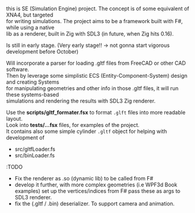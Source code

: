 this is SE (Simulation Engine) project. The concept is of some equivalent of XNA4, but targeted   
for writing simulations. The project aims to be a framework built with F#, while using a native   
lib as a renderer, built in Zig with SDL3 (in future, when Zig hits 0.16).   

Is still in early stage. (Very early stage!! -> not gonna start vigorous development before October)   

Will incorporate a parser for loading .gltf files from FreeCAD or other CAD software.  
Then by leverage some simplistic ECS (Entity-Component-System) design and creating Systems  
for manipulating geometries and other info in those .gltf files, it will run these systems-based   
simulations and rendering the results with SDL3 Zig renderer. 


Use the **scripts/gltf_formater.fsx** to format `.glft` files into more readable layout.   
Look into **tests/...fsx** files, for examples of the project.     
It contains also some simple cylinder `.gltf` object for helping with development of   

- src/gltfLoader.fs
- src/binLoader.fs   


:TODO

- Fix the renderer as .so (dynamic lib) to be called from F#
- develop it further, with more complex geometries (i.e WPF3d Book examples)
    set up the vertices/indices from F# pass these as args to SDL3 renderer.
- fix the (.gltf / .bin) deserializer. To support camera and animation.  
   

